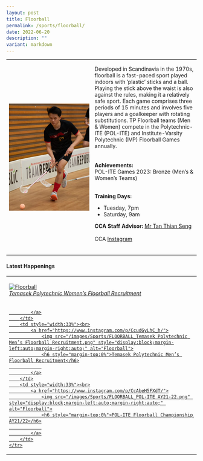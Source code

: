 ```yaml
---
layout: post
title: Floorball
permalink: /sports/floorball/
date: 2022-06-20
description: ""
variant: markdown
---
```

<table>
    <tbody><tr>
        <td style="width:45%"><img src="/images/Sports/FLOORBALL.png" style="display:block;margin-left:auto;margin-right:auto;" alt="Floorball"></td>
        <td>
            <p>
                Developed in Scandinavia in the 1970s, floorball is a fast-paced sport played indoors with ’plastic’ sticks and a ball. Playing the stick above the waist is also against the rules, making it a relatively safe sport. Each game comprises three periods of 15 minutes and involves five players and a goalkeeper with rotating substitutions. TP Floorball teams (Men &amp; Women) compete in the Polytechnic-ITE (POL-ITE) and Institute-Varsity Polytechnic (IVP) Floorball Games annually.<br>
                <br>
<br>
                <b>Achievements:</b><br>
                POL-ITE Games 2023: Bronze (Men’s &amp; Women’s Teams)
<br>
                <br>
             </p><p></p>
            <p>
              </p><p></p>
              <p>
                <b>Training Days:</b>
                </p><ul>
                    <li>Tuesday, 7pm</li>
                    <li>Saturday, 9am</li>
                </ul>
              <p></p>
              <p>
                <b>CCA Staff Advisor:</b> <a href="mailto:Tan_Thian_Seng@tp.edu.sg">Mr Tan Thian Seng</a><br>
                <br>
                CCA <a href="https://www.instagram.com/tpfloorball/">Instagram</a><br>
                <br>
              </p>
        </td>
    </tr>
</tbody></table>

#### Latest Happenings

<table>
    <tbody><tr>
        <td style="width:33%"><br>
            <a href="https://www.instagram.com/p/CcudGyLhC_h/">
                <img src="/images/Sports/FLOORBALL_Temasek Polytechnic Women’s Floorball Recruitment.png" style="display:block;margin-left:auto;margin-right:auto;" alt="Floorball">
                <h6 style="margin-top:0%">Temasek Polytechnic Women’s Floorball Recruitment</h6>
                
            </a>
        </td>
        <td style="width:33%"><br>
            <a href="https://www.instagram.com/p/CcudGyLhC_h/">
                <img src="/images/Sports/FLOORBALL_Temasek Polytechnic Men’s Floorball Recruitment.png" style="display:block;margin-left:auto;margin-right:auto;" alt="Floorball">
                <h6 style="margin-top:0%">Temasek Polytechnic Men’s Floorball Recruitment</h6>
                
            </a>
        </td>
        <td style="width:33%"><br>
            <a href="https://www.instagram.com/p/CcAbeH5FXdT/">
                <img src="/images/Sports/FLOORBALL_POL-ITE AY21-22.png" style="display:block;margin-left:auto;margin-right:auto;" alt="Floorball">
                <h6 style="margin-top:0%">POL-ITE Floorball Championship AY21/22</h6>
                
            </a>
        </td>
    </tr>
</tbody></table>